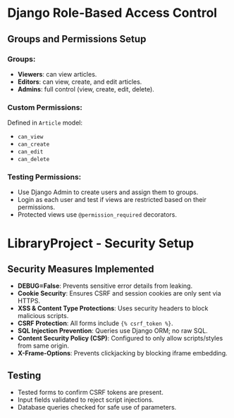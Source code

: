 
# Django Role-Based Access Control

## Groups and Permissions Setup

### Groups:
- **Viewers**: can view articles.
- **Editors**: can view, create, and edit articles.
- **Admins**: full control (view, create, edit, delete).

### Custom Permissions:
Defined in `Article` model:
- `can_view`
- `can_create`
- `can_edit`
- `can_delete`

### Testing Permissions:
- Use Django Admin to create users and assign them to groups.
- Login as each user and test if views are restricted based on their permissions.
- Protected views use `@permission_required` decorators.

# LibraryProject - Security Setup

## Security Measures Implemented

- **DEBUG=False**: Prevents sensitive error details from leaking.
- **Cookie Security**: Ensures CSRF and session cookies are only sent via HTTPS.
- **XSS & Content Type Protections**: Uses security headers to block malicious scripts.
- **CSRF Protection**: All forms include `{% csrf_token %}`.
- **SQL Injection Prevention**: Queries use Django ORM; no raw SQL.
- **Content Security Policy (CSP)**: Configured to only allow scripts/styles from same origin.
- **X-Frame-Options**: Prevents clickjacking by blocking iframe embedding.

## Testing

- Tested forms to confirm CSRF tokens are present.
- Input fields validated to reject script injections.
- Database queries checked for safe use of parameters.
